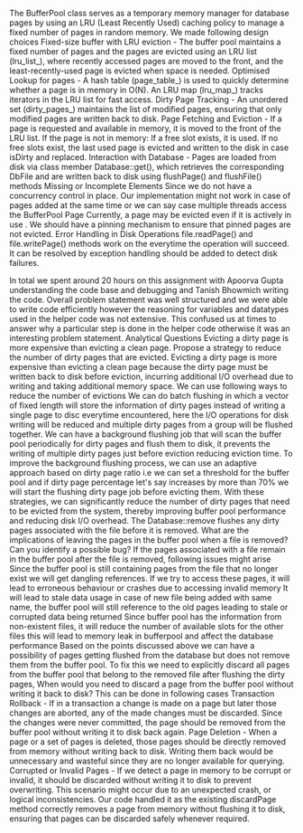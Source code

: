 The BufferPool class serves as a temporary memory manager for database pages by using an LRU (Least Recently Used) caching policy to manage a fixed number of pages in random memory. We made following design choices 
Fixed-size buffer with LRU eviction - The buffer pool maintains a fixed number of pages and the pages are evicted using an LRU list (lru_list_), where recently accessed pages are moved to the front, and the least-recently-used page is evicted when space is needed.
Optimised Lookup for pages - A hash table (page_table_) is used to quickly determine whether a page is in memory in O(N). An LRU map (lru_map_) tracks iterators in the LRU list for fast access.
Dirty Page Tracking - An unordered set (dirty_pages_) maintains the list of modified pages, ensuring that only modified pages are written back to disk.
Page Fetching and Eviction - If a page is requested and available in memory, it is moved to the front of the LRU list. If the page is not in memory:
If a free slot exists, it is used.
If no free slots exist, the last used page is evicted and written to the disk in case isDirty and replaced.
Interaction with Database - Pages are loaded from disk via class member Database::get(), which retrieves the corresponding DbFile and are written back to disk using flushPage() and flushFile() methods
Missing or Incomplete Elements
Since we do not have a concurrency control in place. Our implementation might not work in case of pages added at the same time or we can say case multiple threads access the BufferPool Page 
Currently, a page may be evicted even if it is actively in use . We should have a pinning mechanism to ensure that pinned pages are not evicted.
Error Handling in Disk Operations file.readPage() and file.writePage() methods work on the everytime the operation will succeed. It can be resolved by exception handling should be added to detect disk failures.

In total we spent around 20 hours on this assignment with Apoorva Gupta understanding the code base and debugging and Tanish Bhowmich writing the code. Overall problem statement was well structured and we were able to write code efficiently however the reasoning for variables and datatypes used in the helper code was not extensive. This confused us at times to answer why a particular step is done in the helper code otherwise it was an interesting problem statement.
Analytical Questions
Evicting a dirty page is more expensive than evicting a clean page. Propose a strategy to reduce the number of dirty pages that are evicted.
Evicting a dirty page is more expensive than evicting a clean page because the dirty page must be written back to disk before eviction, incurring additional I/O overhead due to writing and taking additional memory space. We can use following ways to reduce the number of evictions
We can do batch flushing in which a vector of fixed length will store the information of dirty pages instead of writing a single page to disc everytime encountered, here the I/O operations for disk writing will be reduced and multiple dirty pages from a group will be flushed together.
We can have a background flushing job that will scan the buffer pool periodically for dirty pages and flush them to disk, it prevents the writing of multiple dirty pages just before eviction reducing eviction time.
To improve the background flushing process, we can use an adaptive approach based on dirty page ratio i.e we can set a threshold for the buffer pool and if dirty page percentage let's say increases by more than 70%  we will start the flushing dirty page job before evicting them.
With these strategies, we can significantly reduce the number of dirty pages that need to be evicted from the system, thereby improving buffer pool performance and reducing disk I/O overhead.
The Database::remove flushes any dirty pages associated with the file before it is removed. What are the implications of leaving the pages in the buffer pool when a file is removed? Can you identify a possible bug?
If the pages associated with a file remain in the buffer pool after the file is removed, following issues might arise
Since the buffer pool is still containing pages from the file that no longer exist we will get dangling references. If we try to access these pages, it will lead to erroneous behaviour or crashes due to accessing invalid memory
It will lead to stale data usage in case of new file being added with same name, the buffer pool will still reference to the old pages leading to stale or corrupted data being returned
Since buffer pool has the information from non-existent files, it will reduce the number of available slots for the other files this will lead to memory leak in bufferpool and affect the database performance
Based on the points discussed above we can have a possibility of pages getting flushed from the database but does not remove them from the buffer pool. To fix this we need to explicitly discard all pages from the buffer pool that belong to the removed file after flushing the dirty pages,
When would you need to discard a page from the buffer pool without writing it back to disk?
This can be done in following cases
Transaction Rollback - If in a transaction a change is made on a page but later those changes are aborted, any of the made changes must be discarded. Since the changes were never committed, the page should be removed from the buffer pool without writing it to disk back again.
Page Deletion - When a page or a set of pages is deleted, those pages should be directly removed from memory without writing back to disk. Writing them back would be unnecessary and wasteful since they are no longer available for querying.
Corrupted or Invalid Pages -  If we detect a page in memory to be corrupt or invalid, it should be discarded without writing it to disk to prevent overwriting. This scenario might occur due to an unexpected crash, or logical inconsistencies.
Our code handled it as the existing discardPage method correctly removes a page from memory without flushing it to disk, ensuring that pages can be discarded safely whenever required.


